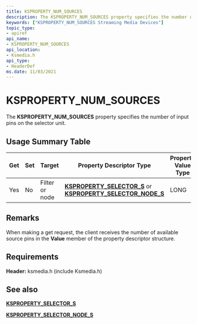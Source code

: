 ```yaml
---
title: KSPROPERTY_NUM_SOURCES
description: The KSPROPERTY_NUM_SOURCES property specifies the number of input pins on the selector unit.
keywords: ["KSPROPERTY_NUM_SOURCES Streaming Media Devices"]
topic_type:
- apiref
api_name:
- KSPROPERTY_NUM_SOURCES
api_location:
- Ksmedia.h
api_type:
- HeaderDef
ms.date: 11/03/2021
---
```


# KSPROPERTY_NUM_SOURCES

The **KSPROPERTY_NUM_SOURCES** property specifies the number of input pins on the selector unit.

## Usage Summary Table

| Get | Set | Target | Property Descriptor Type | Property Value Type |
|--|--|--|--|--|
| Yes | No | Filter or node | [**KSPROPERTY_SELECTOR_S**](/windows-hardware/drivers/ddi/ksmedia/ns-ksmedia-ksproperty_selector_s) or [**KSPROPERTY_SELECTOR_NODE_S**](/windows-hardware/drivers/ddi/ksmedia/ns-ksmedia-ksproperty_selector_node_s) | LONG |

## Remarks

When making a get request, the client receives the number of available source pins in the **Value** member of the property descriptor structure.

## Requirements

**Header:** ksmedia.h (include Ksmedia.h)

## See also

[**KSPROPERTY_SELECTOR_S**](/windows-hardware/drivers/ddi/ksmedia/ns-ksmedia-ksproperty_selector_s)

[**KSPROPERTY_SELECTOR_NODE_S**](/windows-hardware/drivers/ddi/ksmedia/ns-ksmedia-ksproperty_selector_node_s)
